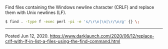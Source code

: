Find files containing the Windows newline character (CRLF) and replace them with Unix newlines (LF).

```sh
$ find . -type f -exec perl -pi -e 's/\r\n|\n|\r/\n/g' {} \;
```

---


Posted Jun 12, 2020.
https://www.darklaunch.com/2020/06/12/replace-crlf-with-lf-in-list-a-files-using-the-find-command.html